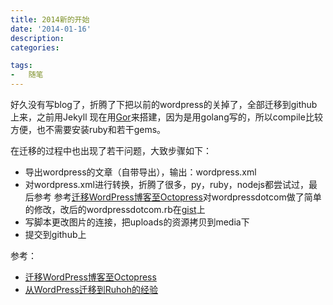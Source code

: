 ```yaml
---
title: 2014新的开始
date: '2014-01-16'
description:
categories:

tags:
-	随笔
---
```


好久没有写blog了，折腾了下把以前的wordpress的关掉了，全部迁移到github上来，之前用Jekyll
现在用[Gor](https://github.com/wendal/gor)来搭建，因为是用golang写的，所以compile比较方便，也不需要安装ruby和若干gems。

在迁移的过程中也出现了若干问题，大致步骤如下：

* 导出wordpress的文章（自带导出），输出：wordpress.xml
* 对wordpress.xml进行转换，折腾了很多，py，ruby，nodejs都尝试过，最后参考
参考[迁移WordPress博客至Octopress](http://www.dengdezhao.cn/blog/2013-03-19/qian-yi-wordpressbo-ke-zhi-octopress/)对wordpressdotcom做了简单的修改，改后的wordpressdotcom.rb在[gist](https://gist.github.com/fireyang/8450557)上
* 写脚本更改图片的连接，把uploads的资源拷贝到media下
* 提交到github上

参考：
* [迁移WordPress博客至Octopress](http://www.dengdezhao.cn/blog/2013-03-19/qian-yi-wordpressbo-ke-zhi-octopress/)
* [从WordPress迁移到Ruhoh的经验](http://wendal.net/linux/%E4%BB%8EWordPress%E8%BF%81%E7%A7%BB%E5%88%B0Ruhoh%E7%9A%84%E7%BB%8F%E9%AA%8C/)